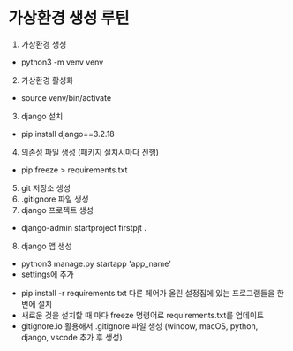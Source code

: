 # 가상환경 생성 루틴
1. 가상환경 생성 
- python3 -m venv venv
2. 가상환경 활성화
- source venv/bin/activate
3. django 설치
- pip install django==3.2.18
4. 의존성 파일 생성 (패키지 설치시마다 진행)
- pip freeze > requirements.txt
5. git 저장소 생성
6. .gitignore 파일 생성
7. django 프로젝트 생성
- django-admin startproject firstpjt .
8. django 앱 생성
- python3 manage.py startapp 'app_name'
- settings에 추가
<!-- 서버 끄는건 컨트롤 c
cmd+shift+P -> vscode에서 실행검색  -->

- pip install -r requirements.txt
  다른 페어가 올린 설정집에 있는 프로그램들을 한번에 설치
- 새로운 것을 설치할 때 마다 freeze 명령어로 requirements.txt를 업데이트
- gitignore.io 활용해서 .gitignore 파일 생성 (window, macOS, python, django, vscode 추가 후 생성)